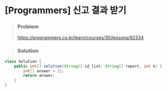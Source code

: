 # [Programmers] 신고 결과 받기

> ### Problem
>
> https://programmers.co.kr/learn/courses/30/lessons/92334



> ### Solution

```java
class Solution {
    public int[] solution(String[] id_list, String[] report, int k) {
        int[] answer = {};
        return answer;
    }
}
```

